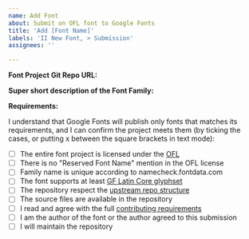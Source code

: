 ```yaml
---
name: Add Font
about: Submit on OFL font to Google Fonts
title: 'Add [Font Name]'
labels: 'II New Font, > Submission'
assignees: ''

---
```


**Font Project Git Repo URL:**


**Super short description of the Font Family:**


**Requirements:**

I understand that Google Fonts will publish only fonts that matches its requirements, and I can confirm the project meets them (by ticking the cases, or putting x between the square brackets in text mode):

- [ ] The entire font project is licensed under the [OFL](https://scripts.sil.org/cms/scripts/page.php?site_id=nrsi&id=OFL)
- [ ] There is no "Reserved Font Name" mention in the OFL license
- [ ] Family name is unique according to namecheck.fontdata.com
- [ ] The font supports at least [GF Latin Core glyphset](https://github.com/googlefonts/glyphsets/blob/main/Lib/glyphsets/encodings/GF%20Glyph%20Sets/GF-latin-core_unique-glyphs.nam)
- [ ] The repository respect the [upstream repo structure](https://github.com/googlefonts/gf-docs/tree/main/Spec#upstream-repo-structure)
- [ ] The source files are available in the repository
- [ ] I read and agree with the full [contributing requirements](https://github.com/google/fonts/blob/main/CONTRIBUTING.md)
- [ ] I am the author of the font or the author agreed to this submission
- [ ] I will maintain the repository
